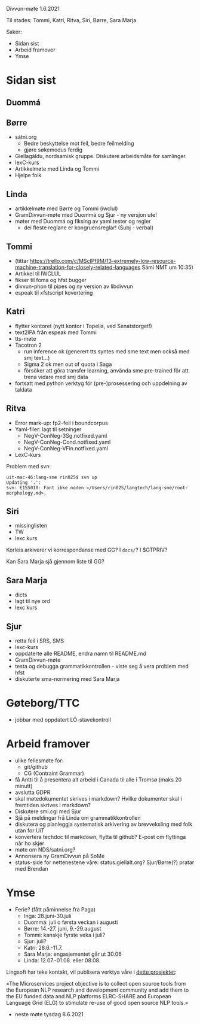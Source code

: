 Divvun-møte 1.6.2021

Til stades: Tommi, Katri, Ritva, Siri, Børre, Sara Marja

Saker:
* Sidan sist
* Arbeid framover
* Ymse

#  Sidan sist

##  Duommá

##  Børre
* sátni.org 
    - Bedre beskyttelse mot feil, bedre feilmelding 
    - gjøre søkemodus ferdig 
* Giellagáldu, nordsamisk gruppe. Diskutere arbeidsmåte for samlinger. 
* lexC-kurs 
* Artikkelmøte med Linda og Tommi 
* Hjelpe folk

##  Linda
* artikkelmøte med Børre og Tommi (iwclul)
* GramDivvun-møte med Duommá og Sjur - ny versjon ute!
* møter med Duommá og fiksing av yaml tester og regler
    - dei fleste reglane er kongruensreglar! (Subj - verbal)

##  Tommi
* (tittar https://trello.com/c/MSclPf9M/13-extremely-low-resource-machine-translation-for-closely-related-languages Sámi NMT um 10:35)
* Artikkel til IWCLUL
* fikser til foma og hfst bugger
* divvun-phon til pipes og ny version av libdivvun
* espeak til xfstscript kovertering

##  Katri
* flytter kontoret (nytt kontor i Topelia, ved Senatstorget!)
* text2IPA från espeak med Tommi
* tts-møte
* Tacotron 2
    - run inference ok (generert tts syntes med sme text men också med smj text...)
    - Sigma 2 ok men out of quota i Saga
    - försöker att göra transfer learning, använda sme pre-trained för att trena vidare med smj data
* fortsatt med python verktyg för (pre-)prosessering och uppdelning av taldata

##  Ritva
* Error mark-up: fp2-feil i boundcorpus
* Yaml-filer: lagt til setninger
    - NegV-ConNeg-3Sg.notfixed.yaml 
    - NegV-ConNeg-Cond.notfixed.yaml
    - NegV-ConNeg-VFin.notfixed.yaml
* LexC-kurs

Problem med svn:
```
uit-mac-46:lang-sme rin025$ svn up
Updating '.':
svn: E155010: Fant ikke noden «/Users/rin025/langtech/lang-sme/root-morphology.md».
```

##  Siri
* missinglisten
* TW
* lexc kurs

Korleis arkiverer vi korrespondanse med GG? I `docs/`? I $GTPRIV?

Kan Sara Marja sjå gjennom liste til GG?

##  Sara Marja
* dicts
* lagt til nye ord
* lexc kurs

##  Sjur
* retta feil i SRS, SMS
* lexc-kurs
* oppdaterte alle README, endra namn til README.md
* GramDivvun-møte
* testa og debugga grammatikkontrollen - viste seg å vera problem med hfst
* diskuterte sma-normering med Sara Marja

#  Gøteborg/TTC
* jobbar med oppdatert LO-stavekontroll

#  Arbeid framover
* ulike fellesmøte for:
    - git/github
    - CG (Contraint Grammar)
* få Antti til å presentera alt arbeid i Canada til alle i Tromsø (maks 20 minutt)
* avslutta GDPR
* skal møtedokumentet skrives i markdown? Hvilke dokumenter skal i fremtiden skrives i markdown?
* Diskutere smi.cgi med Sjur
* Sjå på meldingar frå Linda om grammatikkontrollen
* diskutera og planleggja systematisk arkivering av brevveksling med folk utan for UiT
* konvertera techdoc til markdown, flytta til github? E-post om flyttinga når ho skjer
* møte om NDS/satni.org?
* Annonsera ny GramDivvun på SoMe
* status-side for nettenestene våre: status.giellalt.org? Sjur/Børre(?) pratar med Brendan

#  Ymse
* Ferie? (fått påminnelse fra Paga)
    - Inga: 28.juni-30.juli
    - Duommá: juli o førsta veckan i augusti
    - Børre: 14.-27. juni, 9.-29.august
    - Tommi: kanskje fyrste veka i juli?
    - Sjur: juli?
    - Katri: 28.6.-11.7.
    - Sara Marja: engasjementet går ut 30.06
    - Linda: 12.07.-01.08. eller 08.08.

Lingsoft har teke kontakt, vil publisera verktya våre i [dette prosjektet](https://lingsoft.fi/en/microservices-at-your-service-bridging-gap-between-nlp-research-and-industry):

«The Microservices project objective is to collect open source tools from the European NLP research and development community and add them to the EU funded data and NLP platforms ELRC-SHARE and European Language Grid (ELG) to stimulate re-use of good open source NLP tools.»

* neste møte tysdag 8.6.2021
